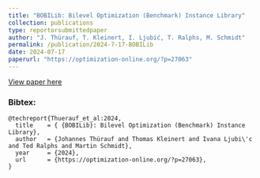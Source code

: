 ```yaml
---
title: "BOBILib: Bilevel Optimization (Benchmark) Instance Library"
collection: publications
type: reportorsubmittedpaper
author: "J. Thürauf, T. Kleinert, I. Ljubić, T. Ralphs, M. Schmidt"
permalink: /publication/2024-7-17-BOBILib
date: 2024-07-17
paperurl: "https://optimization-online.org/?p=27063"
---
```


[View paper here](https://optimization-online.org/?p=27063) 

### Bibtex:

```
@techreport{Thuerauf_et_al:2024,
  title    = { {BOBILib}: Bilevel Optimization (Benchmark) Instance Library},
  author   = {Johannes Thürauf and Thomas Kleinert and Ivana Ljubi\'c and Ted Ralphs and Martin Schmidt},
  year     = {2024},
  url      = {https://optimization-online.org/?p=27063},
}
```
